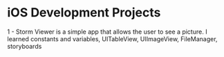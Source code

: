 # iOS Development Projects

1 - Storm Viewer is a simple app that allows the user to see a picture. I learned constants and variables, UITableView, UIImageView, FileManager, storyboards
